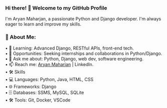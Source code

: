 ### Hi there! 👋 Welcome to my GitHub Profile

I'm Aryan Maharjan, a passionate Python and Django developer. I'm always eager to learn and improve my skills.

### 🚀 About Me:

• 🌱 Learning: Advanced Django, RESTful APIs, front-end tech.  
• 💼 Opportunities: Seeking internships and collaborations in Python/Django.  
• 💬 Ask me about: Python, Django, web dev, software engineering.  
• 📫 Reach me: [Aryan Maharjan](https://www.linkedin.com/in/aryan-maharjan/) | LinkedIn.  
• 🛠️ Skills  
  • 💻 Languages: Python, Java, HTML, CSS  
  • 🌐 Frameworks: Django  
  • 🗄️ Databases: SSMS, MySQL, SQLite  
  • 🛠️ Tools: Git, Docker, VSCode  
